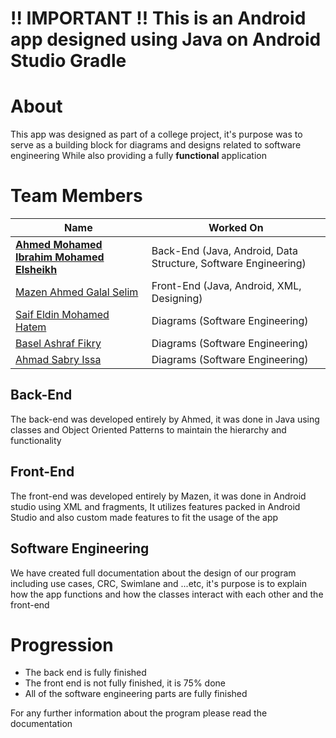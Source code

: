 # **!! IMPORTANT !! This is an Android app designed using Java on Android Studio Gradle**

# About

This app was designed as part of a college project, it's purpose was to serve as a building block for diagrams and designs related to software engineering While also providing a fully **functional** application
# Team Members

| Name | Worked On |
| ---- | ---- |
| [**Ahmed Mohamed Ibrahim Mohamed Elsheikh**](https://github.com/HaoTurnip) | Back-End (Java, Android, Data Structure, Software Engineering) |
| [Mazen Ahmed Galal Selim](https://github.com/Mazen421) | Front-End (Java, Android, XML, Designing) |
| [Saif Eldin Mohamed Hatem](https://github.com/Trimbex) | Diagrams (Software Engineering) |
| [Basel Ashraf Fikry](https://github.com/BaselAshraf81) | Diagrams (Software Engineering) |
| [Ahmad Sabry Issa](https://github.com/AhmadSabryIssa) | Diagrams (Software Engineering) |

## Back-End

The back-end was developed entirely by Ahmed, it was done in Java using classes and Object Oriented Patterns to maintain the hierarchy and functionality

## Front-End

The front-end was developed entirely by Mazen, it was done in Android studio using XML and fragments, It utilizes features packed in Android Studio and also custom made features to fit the usage of the app

## Software Engineering

We have created full documentation about the design of our program including use cases, CRC, Swimlane and ...etc, it's purpose is to explain how the app functions and how the classes interact with each other and the front-end
# Progression

- The back end is fully finished
- The front end is not fully finished, it is 75% done
- All of the software engineering parts are fully finished


For any further information about the program please read the documentation
